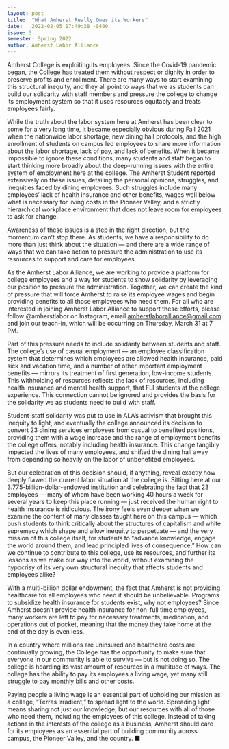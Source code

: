 ```yaml
---
layout: post
title:  "What Amherst Really Owes its Workers"
date:   2022-02-05 17:49:38 -0400
issue: 5
semester: Spring 2022
author: Amherst Labor Alliance
---
```


Amherst College is exploiting its employees. Since the Covid-19 pandemic began, the College has treated them without respect or dignity in order to preserve profits and enrollment. There are many ways to start examining this structural inequity, and they all point to ways that we as students can build our solidarity with staff members and pressure the college to change its employment system so that it uses resources equitably and treats employees fairly.

While the truth about the labor system here at Amherst has been clear to some for a very long time, it became especially obvious during Fall 2021 when the nationwide labor shortage, new dining hall protocols, and the high enrollment of students on campus led employees to share more information about the labor shortage, lack of pay, and lack of benefits. When it became impossible to ignore these conditions, many students and staff began to start thinking more broadly about the deep-running issues with the entire system of employment here at the college. The Amherst Student reported extensively on these issues, detailing the personal opinions, struggles, and inequities faced by dining employees. Such struggles include many employees’ lack of health insurance and other benefits, wages well below what is necessary for living costs in the Pioneer Valley, and a strictly hierarchical workplace environment that does not leave room for employees to ask for change.

Awareness of these issues is a step in the right direction, but the momentum can’t stop there. As students, we have a responsibility to do more than just think about the situation — and there are a wide range of ways that we can take action to pressure the administration to use its resources to support and care for employees.

As the Amherst Labor Alliance, we are working to provide a platform for college employees and a way for students to show solidarity by leveraging our position to pressure the administration. Together, we can create the kind of pressure that will force Amherst to raise its employee wages and begin providing benefits to all those employees who need them. For all who are interested in joining Amherst Labor Alliance to support these efforts, please follow @amherstlabor on Instagram, email amherstlaboralliance@gmail.com and join our teach-in, which will be occurring on Thursday, March 31 at 7 PM.

Part of this pressure needs to include solidarity between students and staff.  The college’s use of casual employment — an employee classification system that determines which employees are allowed health insurance, paid sick and vacation time, and a number of other important employment benefits — mirrors its treatment of first generation, low-income students. This withholding of resources reflects the lack of resources, including health insurance and mental health support, that FLI students at the college experience. This connection cannot be ignored and provides the basis for the solidarity we as students need to build with staff.

Student-staff solidarity was put to use in ALA’s activism that brought this inequity to light, and eventually the college announced its decision to convert 23 dining services employees from casual to benefited positions, providing them with a wage increase and the range of employment benefits the college offers, notably including health insurance. This change tangibly impacted the lives of many employees, and shifted the dining hall away from depending so heavily on the labor of unbenefited employees.

But our celebration of this decision should, if anything, reveal exactly how deeply flawed the current labor situation at the college is. Sitting here at our 3.775-billion-dollar-endowed institution and celebrating the fact that 23 employees — many of whom have been working 40 hours a week for several years to keep this place running — just received the human right to health insurance is ridiculous. The irony feels even deeper when we examine the content of many classes taught here on this campus — which push students to think critically about the structures of capitalism and white supremacy which shape and allow inequity to perpetuate — and the very mission of this college itself, for students to “advance knowledge, engage the world around them, and lead principled lives of consequence.” How can we continue to contribute to this college, use its resources, and further its lessons as we make our way into the world, without examining the hypocrisy of its very own structural inequity that affects students and employees alike?

With a multi-billion dollar endowment, the fact that Amherst is not providing healthcare for all employees who need it should be unbelievable. Programs to subsidize health insurance for students exist, why not employees? Since Amherst doesn’t provide health insurance for non-full time employees, many workers are left to pay for necessary treatments, medication, and operations out of pocket, meaning that the money they take home at the end of the day is even less. 

In a country where millions are uninsured and healthcare costs are continually growing, the College has the opportunity to make sure that everyone in our community is able to survive — but is not doing so. The college is hoarding its vast amount of resources in a multitude of ways. The college has the ability to pay its employees a living wage, yet many still struggle to pay monthly bills and other costs.

Paying people a living wage is an essential part of upholding our mission as a college, “Terras Irradient,” to spread light to the world. Spreading light means sharing not just our knowledge, but our resources with all of those who need them, including the employees of this college. Instead of taking actions in the interests of the college as a business, Amherst should care for its employees as an essential part of building community across campus, the Pioneer Valley, and the country. ■
